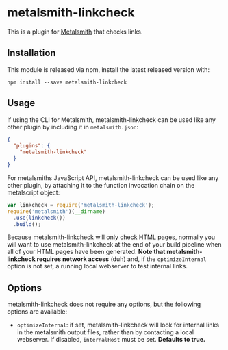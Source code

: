 # metalsmith-linkcheck

This is a plugin for [Metalsmith][] that checks links.

[metalsmith]: http://metalsmith.io

## Installation

This module is released via npm, install the latest released version with:

```
npm install --save metalsmith-linkcheck
```

##  Usage

If using the CLI for Metalsmith, metalsmith-linkcheck can be used like any other plugin by including it in `metalsmith.json`:

```json
{
  "plugins": {
    "metalsmith-linkcheck"
  }
}
```

For metalsmiths JavaScript API, metalsmith-linkcheck can be used like any other plugin, by attaching it to the function invocation chain on the metalscript object:

```js
var linkcheck = require('metalsmith-linkcheck');
require('metalsmith')(__dirname)
  .use(linkcheck())
  .build();
```

Because metalsmith-linkcheck will only check HTML pages, normally you will
want to use metalsmith-linkcheck at the end of your build pipeline when all
of your HTML pages have been generated. **Note that metalsmith-linkcheck
requires network access** (duh) and, if the `optimizeInternal` option is not
set, a running local webserver to test internal links.

## Options

metalsmith-linkcheck does not require any options, but the following options
are available:

- `optimizeInternal`: if set, metalsmith-linkcheck will look for internal
  links in the metalsmith output files, rather than by contacting a local
  webserver. If disabled, `internalHost` must be set. **Defaults to true.**
